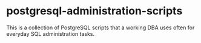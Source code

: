 # postgresql-administration-scripts
This is a collection of PostgreSQL scripts that a working DBA uses often for everyday SQL administration tasks.
